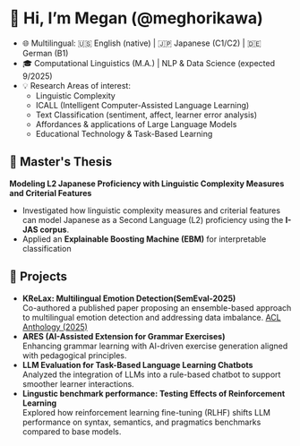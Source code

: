 # 👋 Hi, I’m Megan (@meghorikawa)

- 🌐 Multilingual: 🇺🇸 English (native) | 🇯🇵 Japanese (C1/C2) | 🇩🇪 German (B1)  
- 🎓 Computational Linguistics (M.A.) | NLP & Data Science (expected 9/2025) 
- 💡 Research Areas of interest:  
  - Linguistic Complexity
  - ICALL (Intelligent Computer-Assisted Language Learning)  
  - Text Classification (sentiment, affect, learner error analysis)  
  - Affordances & applications of Large Language Models  
  - Educational Technology & Task-Based Learning  

## 📖 Master's Thesis
**Modeling L2 Japanese Proficiency with Linguistic Complexity Measures and Criterial Features**  
- Investigated how linguistic complexity measures and criterial features can model Japanese as a Second Language (L2) proficiency using the **I-JAS corpus**.  
- Applied an **Explainable Boosting Machine (EBM)** for interpretable classification
  
## 🔭 Projects
- **KReLax: Multilingual Emotion Detection(SemEval-2025)**  
  Co-authored a published paper proposing an ensemble-based approach to multilingual emotion detection and addressing data imbalance.
    [ACL Anthology (2025)](https://aclanthology.org/2025.semeval-1.113/)
- **ARES (AI-Assisted Extension for Grammar Exercises)**  
  Enhancing grammar learning with AI-driven exercise generation aligned with pedagogical principles.
- **LLM Evaluation for Task-Based Language Learning Chatbots**  
  Analyzed the integration of LLMs into a rule-based chatbot to support smoother learner interactions.
- **Lingustic benchmark performance: Testing Effects of Reinforcement Learning**  
  Explored how reinforcement learning fine-tuning (RLHF) shifts LLM performance on syntax, semantics, and pragmatics benchmarks compared to base models. 



<!---
meghorikawa/meghorikawa is a ✨ special ✨ repository because its `README.md` (this file) appears on your GitHub profile.
You can click the Preview link to take a look at your changes.
--->
